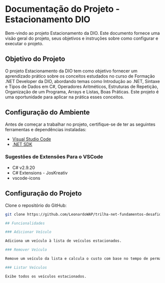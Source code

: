# Documentação do Projeto - Estacionamento DIO

Bem-vindo ao projeto Estacionamento da DIO. Este documento fornece uma visão geral do projeto, seus objetivos e instruções sobre como configurar e executar o projeto.

## Objetivo do Projeto

O projeto Estacionamento da DIO tem como objetivo fornecer um aprendizado prático sobre os conceitos estudados no curso de Formação .NET Developer da DIO, abordando temas como Introdução ao .NET, Sintaxe e Tipos de Dados em C#, Operadores Aritméticos, Estruturas de Repetição, Organização de um Programa, Arrays e Listas, Boas Práticas. Este projeto é uma oportunidade para aplicar na prática esses conceitos.

## Configuração do Ambiente

Antes de começar a trabalhar no projeto, certifique-se de ter as seguintes ferramentas e dependências instaladas:

- [Visual Studio Code](https://code.visualstudio.com/download)
- [.NET SDK](https://dotnet.microsoft.com/pt-br/download)

### Sugestões de Extensões Para o VSCode

- C# v2.9.20
- C# Extensions - JosKreativ
- vscode-icons

## Configuração do Projeto

Clone o repositório do GitHub: 
```bash
git clone https://github.com/LeonardoWAP/trilha-net-fundamentos-desafio.git

## Funcionalidades

### Adicionar Veículo

Adiciona um veículo à lista de veículos estacionados.

### Remover Veículo

Remove um veículo da lista e calcula o custo com base no tempo de permanência.

### Listar Veículos

Exibe todos os veículos estacionados.
